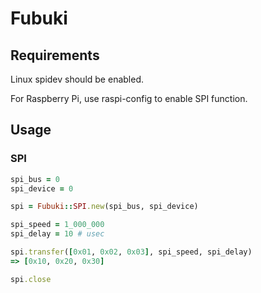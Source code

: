# Fubuki

## Requirements

Linux spidev should be enabled.

For Raspberry Pi, use raspi-config to enable SPI function.

## Usage

### SPI
```Ruby
spi_bus = 0
spi_device = 0

spi = Fubuki::SPI.new(spi_bus, spi_device)

spi_speed = 1_000_000
spi_delay = 10 # usec

spi.transfer([0x01, 0x02, 0x03], spi_speed, spi_delay)
=> [0x10, 0x20, 0x30]

spi.close
```

